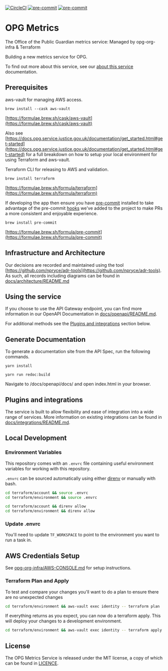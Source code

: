 [![CircleCI](https://circleci.com/gh/ministryofjustice/opg-metrics.svg?style=shield)](https://circleci.com/gh/ministryofjustice/opg-metrics)
[![pre-commit](https://img.shields.io/badge/pre--commit-enabled-brightgreen?logo=pre-commit&logoColor=white)](https://github.com/pre-commit/pre-commit)
[![pre-commit](https://github.com/ministryofjustice/opg-metrics/workflows/Swagger-Documentation/badge.svg)](https://github.com/ministryofjustice/opg-metrics/workflows/Swagger-Documentation)

# OPG Metrics

The Office of the Public Guardian metrics service: Managed by opg-org-infra &amp; Terraform

Building a new metrics service for OPG.

To find out more about this service, see our [about this service](ABOUT_THIS_SERVICE.md) documentation.

## Prerequisites

aws-vault for managing AWS access.

`brew install --cask aws-vault`

[https://formulae.brew.sh/cask/aws-vault](https://formulae.brew.sh/cask/aws-vault)

Also see [https://docs.opg.service.justice.gov.uk/documentation/get_started.html#get-started](https://docs.opg.service.justice.gov.uk/documentation/get_started.html#get-started) for a full breakdown on how to setup your local environment for using Terraform and aws-vault.

Terraform CLI for releasing to AWS and validation.

`brew install terraform`

[https://formulae.brew.sh/formula/terraform](https://formulae.brew.sh/formula/terraform)

If developing the app then ensure you have [pre-commit](https://pre-commit.com/) installed to take advantage of the pre-commit [hooks](.pre-commit-config.yaml) we've added to the project to make PRs a more consistent and enjoyable experience.

`brew install pre-commit`

[https://formulae.brew.sh/formula/pre-commit](https://formulae.brew.sh/formula/pre-commit)

## Infrastructure and Architecture

Our decisions are recorded and maintained using the tool [https://github.com/npryce/adr-tools](https://github.com/npryce/adr-tools). As such, all records including diagrams can be found in [docs/architecture/README.md](docs/architecture/README.md)

## Using the service

If you choose to use the API Gateway endpoint, you can find more information in our OpenAPI Documentation in [docs/openapi/README.md](docs/openapi/README.md).

For additional methods see the [Plugins and integrations](#plugins-and-integrations) section below.

## Generate Documentation

To generate a documentation site from the API Spec, run the following commands.

`yarn install`

`yarn run redoc:build`

Navigate to /docs/openapi/docs/ and open index.html in your browser.

## Plugins and integrations

The service is built to allow flexibility and ease of integration into a wide range of services. More information on existing integrations can be found in [docs/integrations/README.md](docs/integrations/README.md).

## Local Development

### Environment Variables

This repository comes with an `.envrc` file containing useful environment variables for working with this repository.

`.envrc` can be sourced automatically using either [direnv](https://direnv.net) or manually with bash.

```bash
cd terraform/account && source .envrc
cd terraform/environment && source .envrc
```

```bash
cd terraform/account && direnv allow
cd terraform/environment && direnv allow
```

### Update .envrc

You'll need to update `TF_WORKSPACE` to point to the environment you want to run a task in.

## AWS Credentials Setup

See [opg-org-infra/AWS-CONSOLE.md](https://github.com/ministryofjustice/opg-org-infra/blob/master/AWS-CONSOLE.md) for setup instructions.


### Terraform Plan and Apply

To test and compare your changes you'll want to do a plan to ensure there are no unexpected changes

```bash
cd terraform/environment && aws-vault exec identity -- terraform plan
```

If everything returns as you expect, you can now do a terraform apply. This will deploy your changes to a development environment.

```bash
cd terraform/environment && aws-vault exec identity -- terraform apply
```

## License

The OPG Metrics Service is released under the MIT license, a copy of which can be found in [LICENCE](LICENCE).
